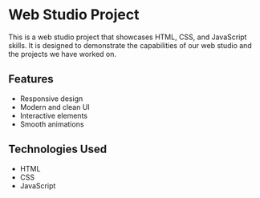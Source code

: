 # Web Studio Project

This is a web studio project that showcases HTML, CSS, and JavaScript skills. It is designed to demonstrate the capabilities of our web studio and the projects we have worked on.

## Features

- Responsive design
- Modern and clean UI
- Interactive elements
- Smooth animations

## Technologies Used

- HTML
- CSS
- JavaScript
